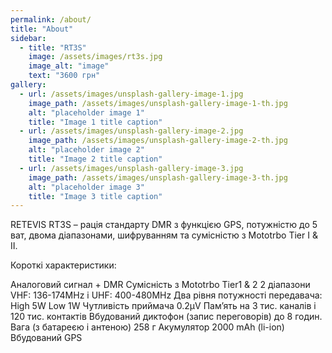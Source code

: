 ```yaml
---
permalink: /about/
title: "About"
sidebar:
  - title: "RT3S"
    image: /assets/images/rt3s.jpg
    image_alt: "image"
    text: "3600 грн"
gallery:
  - url: /assets/images/unsplash-gallery-image-1.jpg
    image_path: /assets/images/unsplash-gallery-image-1-th.jpg
    alt: "placeholder image 1"
    title: "Image 1 title caption"
  - url: /assets/images/unsplash-gallery-image-2.jpg
    image_path: /assets/images/unsplash-gallery-image-2-th.jpg
    alt: "placeholder image 2"
    title: "Image 2 title caption"
  - url: /assets/images/unsplash-gallery-image-3.jpg
    image_path: /assets/images/unsplash-gallery-image-3-th.jpg
    alt: "placeholder image 3"
    title: "Image 3 title caption"
---
```


RETEVIS RT3S  –  рація стандарту DMR з функцією GPS, потужністю до 5 ват, двома діапазонами, шифруванням та сумісністю з Mototrbo Tier Ⅰ & Ⅱ.

Короткі характеристики:

Аналоговий сигнал + DMR
Сумісність з Mototrbo Tier1 & 2
2 діапазони VHF: 136-174MHz і UHF: 400-480MHz
Два рівня потужності передавача: High 5W Low 1W
Чутливість приймача 0.2μV
Пам’ять на 3 тис. каналів і 120 тис. контактів
Вбудований диктофон (запис переговорів) до 8 годин.
Вага (з батареєю і антеною) 258 г
Акумулятор 2000 mAh (li-ion)
Вбудований GPS
